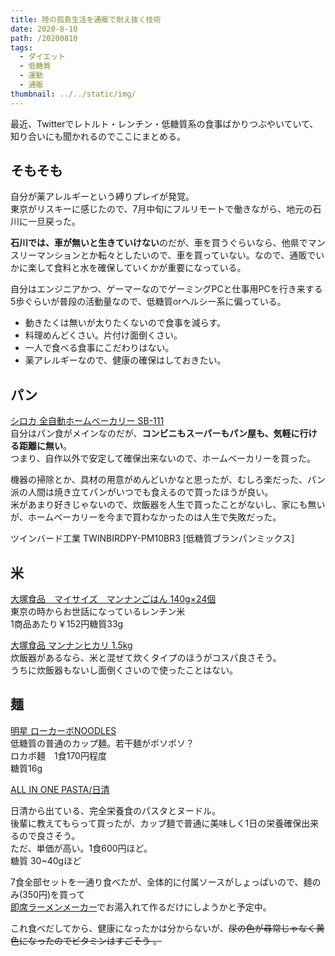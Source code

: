 ```yaml
---
title: 陸の孤島生活を通販で耐え抜く技術
date: 2020-8-10
path: /20200810
tags:
  - ダイエット
  - 低糖質
  - 運動
  - 通販
thumbnail: ../../static/img/
---
```

最近、Twitterでレトルト・レンチン・低糖質系の食事ばかりつぶやいていて、知り合いにも聞かれるのでここにまとめる。

## そもそも

自分が薬アレルギーという縛りプレイが発覚。  
東京がリスキーに感じたので、7月中旬にフルリモートで働きながら、地元の石川に一旦戻った。

**石川では、車が無いと生きていけない**のだが、車を買うぐらいなら、他県でマンスリーマンションとか転々としたいので、車を買っていない。なので、通販でいかに楽して食料と水を確保していくかが重要になっている。


自分はエンジニアかつ、ゲーマーなのでゲーミングPCと仕事用PCを行き来する5歩ぐらいが普段の活動量なので、低糖質orヘルシー系に偏っている。  
 
- 動きたくは無いが太りたくないので食事を減らす。
- 料理めんどくさい。片付け面倒くさい。
- 一人で食べる食事にこだわりはない。
- 薬アレルギーなので、健康の確保はしておきたい。

## パン

[シロカ 全自動ホームベーカリー SB-111](https://amzn.to/3iswijE)  
自分はパン食がメインなのだが、**コンビニもスーパーもパン屋も、気軽に行ける距離に無い**。  
つまり、自作以外で安定して確保出来ないので、ホームベーカリーを買った。  

機器の掃除とか、具材の用意がめんどいかなと思ったが、むしろ楽だった、パン派の人間は焼き立てパンがいつでも食えるので買ったほうが良い。  
米があまり好きじゃないので、炊飯器を人生で買ったことがないし、家にも無いが、ホームベーカリーを今まで買わなかったのは人生で失敗だった。

ツインバード工業 TWINBIRDPY-PM10BR3 [低糖質ブランパンミックス]



## 米

[大塚食品　マイサイズ　マンナンごはん 140g×24個](https://amzn.to/33JHNiA)  
東京の時からお世話になっているレンチン米  
1商品あたり￥152円糖質33g

[大塚食品 マンナンヒカリ 1.5kg ](https://amzn.to/2DNZy5G)  
炊飯器があるなら、米と混ぜて炊くタイプのほうがコスパ良さそう。  
うちに炊飯器もないし面倒くさいので使ったことはない。


## 麺

[明星 ローカーボNOODLES](https://amzn.to/30Fbtvx)  
低糖質の普通のカップ麺。若干麺がポソポソ？  
ロカボ麺　1食170円程度  
糖質16g

[ALL IN ONE PASTA/日清](https://www.allinseries.jp/)

日清から出ている、完全栄養食のパスタとヌードル。  
後輩に教えてもらって買ったが、カップ麺で普通に美味しく1日の栄養確保出来るので良さそう。  
ただ、単価が高い。1食600円ほど。  
糖質 30~40gほど

7食全部セットを一通り食べたが、全体的に付属ソースがしょっぱいので、麺のみ(350円)を買って  
[即席ラーメンメーカー](https://amzn.to/3abb6f9)でお湯入れて作るだけにしようかと予定中。

これ食べだしてから、健康になったかは分からないが、~~尿の色が尋常じゃなく黄色になったのでビタミンはすごそう
。~~


